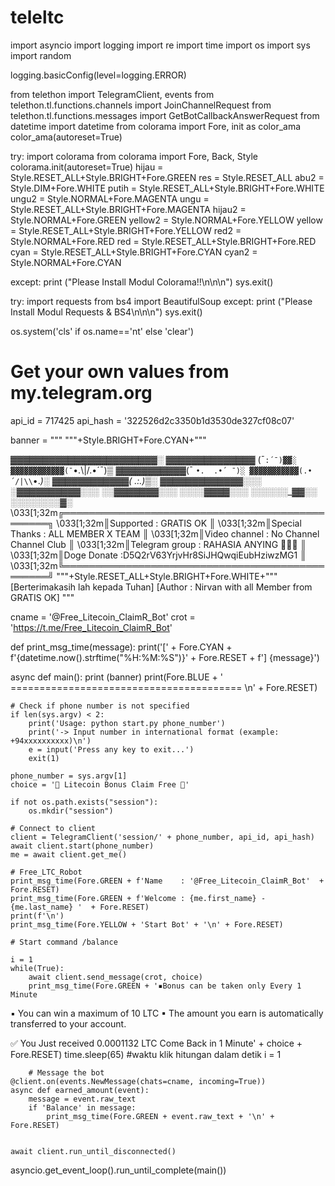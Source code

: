 # teleltc
import asyncio
import logging
import re
import time
import os
import sys
import random

logging.basicConfig(level=logging.ERROR)

from telethon import TelegramClient, events
from telethon.tl.functions.channels import JoinChannelRequest
from telethon.tl.functions.messages import GetBotCallbackAnswerRequest
from datetime import datetime
from colorama import Fore, init as color_ama
color_ama(autoreset=True)



try:
   import colorama
   from colorama import Fore, Back, Style
   colorama.init(autoreset=True)
   hijau = Style.RESET_ALL+Style.BRIGHT+Fore.GREEN
   res = Style.RESET_ALL
   abu2 = Style.DIM+Fore.WHITE
   putih = Style.RESET_ALL+Style.BRIGHT+Fore.WHITE
   ungu2 = Style.NORMAL+Fore.MAGENTA
   ungu = Style.RESET_ALL+Style.BRIGHT+Fore.MAGENTA
   hijau2 = Style.NORMAL+Fore.GREEN
   yellow2 = Style.NORMAL+Fore.YELLOW
   yellow = Style.RESET_ALL+Style.BRIGHT+Fore.YELLOW
   red2 = Style.NORMAL+Fore.RED
   red = Style.RESET_ALL+Style.BRIGHT+Fore.RED
   cyan = Style.RESET_ALL+Style.BRIGHT+Fore.CYAN
   cyan2 = Style.NORMAL+Fore.CYAN

except:
   print ("Please Install Modul Colorama!!\n\n\n")
   sys.exit()

try:
   import requests
   from bs4 import BeautifulSoup
except:
   print ("Please Install Modul Requests & BS4\n\n\n")
   sys.exit()

os.system('cls' if os.name=='nt' else 'clear')

# Get your own values from my.telegram.org
api_id = 717425
api_hash = '322526d2c3350b1d3530de327cf08c07'

banner = """
"""+Style.BRIGHT+Fore.CYAN+"""

▓▓▓▓▓▓▓▓▓▓▓▓▓▓▓▓▓▓▓▓▓▓▓░
▓▓▓▓▓▓▓▓▓▓▓▓▓▓ (¯`:´¯)▓▓░
▓▓▓▓▓▓▓▓▓▓▓▓(¯`•.\\|/.•´¯)▒
▓▓▓▓▓▓▓▓▓▓▓(¯ `•.  .•´ ¯)░
▓▓▓▓▓▓▓▓▓▓▓(.•´/|\\`•._)░
_▓▓▓▓▓▓▓▓▓▓▓▓( .:.)▒░
_____▓▓▓▓▓▓▓▓▓▓▓▓▓░░░
░______▓▓▓▓▓▓▓▓▓▓░░░
░░_______▓▓▓▓▓▓▓░░░
░░░░_______▓▓▓▓░░░
░░░░░░______▓▓░░
░░░░░░░░____▓░
\033[1;32m╔════════════════════════════════════════════════╗
\033[1;32m║Supported         : GRATIS OK                                  ║
\033[1;32m║Special Thanks    : ALL MEMBER X TEAM           ║
\033[1;32m║Video channel     : No Channel Channel Club      ║
\033[1;32m║Telegram group    : RAHASIA ANYING 🤣🤣🤣 ║
\033[1;32m║Doge Donate :D5Q2rV63YrjvHr8SiJHQwqiEubHziwzMG1 ║
\033[1;32m╚════════════════════════════════════════════════╝
"""+Style.RESET_ALL+Style.BRIGHT+Fore.WHITE+"""[Berterimakasih lah kepada Tuhan]                                               [Author :  Nirvan with all Member from GRATIS OK]
"""

cname = '@Free_Litecoin_ClaimR_Bot'
crot = 'https://t.me/Free_Litecoin_ClaimR_Bot'

def print_msg_time(message):
	print('[' + Fore.CYAN + f'{datetime.now().strftime("%H:%M:%S")}' + Fore.RESET + f'] {message}')

async def main():
	print (banner)
	print(Fore.BLUE + ' ======================================== \n' + Fore.RESET)
	
	# Check if phone number is not specified
	if len(sys.argv) < 2:
		print('Usage: python start.py phone_number')
		print('-> Input number in international format (example: +94xxxxxxxxxx)\n')
		e = input('Press any key to exit...')
		exit(1)
		
	phone_number = sys.argv[1]
	choice = '💎 Litecoin Bonus Claim Free 💎'
	
	if not os.path.exists("session"):
		os.mkdir("session")
   
    # Connect to client
	client = TelegramClient('session/' + phone_number, api_id, api_hash)
	await client.start(phone_number)
	me = await client.get_me()
	
	# Free_LTC_Robot
	print_msg_time(Fore.GREEN + f'Name    : '@Free_Litecoin_ClaimR_Bot'  + Fore.RESET)
	print_msg_time(Fore.GREEN + f'Welcome : {me.first_name} - {me.last_name} '  + Fore.RESET)
	print(f'\n')
	print_msg_time(Fore.YELLOW + 'Start Bot' + '\n' + Fore.RESET)
	
	# Start command /balance

	i = 1
	while(True):
		await client.send_message(crot, choice)
		print_msg_time(Fore.GREEN + '▪Bonus can be taken only Every 1 Minute
▪ You can win a maximum of 10 LTC
▪ The amount you earn is automatically transferred to your account.

✅ You Just received 0.0001132 LTC Come Back in 1 Minute' + choice + Fore.RESET)
		time.sleep(65) #waktu klik hitungan dalam detik
		i = 1
		
	
		# Message the bot
	@client.on(events.NewMessage(chats=cname, incoming=True))
	async def earned_amount(event):
		message = event.raw_text
		if 'Balance' in message:	
			print_msg_time(Fore.GREEN + event.raw_text + '\n' + Fore.RESET)
		
			
	await client.run_until_disconnected()
	
asyncio.get_event_loop().run_until_complete(main())
